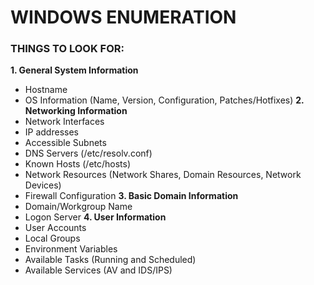 # WINDOWS ENUMERATION
### THINGS TO LOOK FOR:
**1. General System Information**
   - Hostname
   - OS Information (Name, Version, Configuration, Patches/Hotfixes)
**2. Networking Information**
   - Network Interfaces
   - IP addresses
   - Accessible Subnets
   - DNS Servers (/etc/resolv.conf)
   - Known Hosts (/etc/hosts)
   - Network Resources (Network Shares, Domain Resources, Network Devices)
   - Firewall Configuration
**3. Basic Domain Information**
   - Domain/Workgroup Name
   - Logon Server
**4. User Information**
   - User Accounts
   - Local Groups
   - Environment Variables
   - Available Tasks (Running and Scheduled)
   - Available Services (AV and IDS/IPS)
